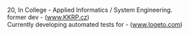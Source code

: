 20, In College - Applied Informatics / System Engineering.  
former dev - (www.KKRP.cz)  
Currently developing automated tests for - (www.logeto.com)  
